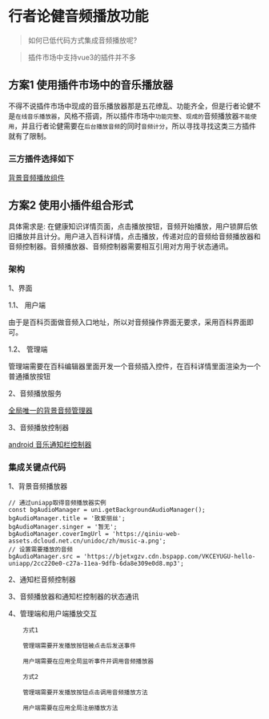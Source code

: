 # 行者论健音频播放功能

> 如何已低代码方式集成音频播放呢?

> 插件市场中支持vue3的插件并不多

## 方案1 使用插件市场中的音乐播放器

不得不说插件市场中现成的音乐播放器那是五花缭乱、功能齐全，但是行者论健不是`在线音乐播放器`，风格不搭调，所以插件市场中`功能完整`、`现成的`音频播放器`不能使用`，并且行者论健需要在`后台播放音频`的同时`音频计分`，所以寻找寻找这类三方插件就有了限制。

### 三方插件选择如下

[背景音频播放组件](https://ext.dcloud.net.cn/plugin?id=1888)

## 方案2 使用小插件组合形式

具体需求是: 在健康知识详情页面，点击播放按钮，音频开始播放，用户锁屏后依旧播放并且计分。用户进入百科详情，点击播放，传递对应的音频给音频播放器和音频控制器。音频播放器、音频控制器需要相互引用对方用于状态通讯。

### 架构

1、界面

1.1、 用户端

由于是百科页面做音频入口地址，所以对音频操作界面无要求，采用百科界面即可。

1.2、 管理端

管理端需要在百科编辑器里面开发一个音频插入控件，在百科详情里面渲染为一个普通播放按钮

2、音频播放服务

[全局唯一的背景音频管理器](https://uniapp.dcloud.net.cn/api/media/background-audio-manager.html)

3、音频播放控制器

[android 音乐通知栏控制器](https://ext.dcloud.net.cn/plugin?id=3476)

### 集成关键点代码

1、背景音频播放器

```
// 通过uniapp取得音频播放器实例
const bgAudioManager = uni.getBackgroundAudioManager();
bgAudioManager.title = '致爱丽丝';
bgAudioManager.singer = '暂无';
bgAudioManager.coverImgUrl = 'https://qiniu-web-assets.dcloud.net.cn/unidoc/zh/music-a.png';
// 设置需要播放的音频
bgAudioManager.src = 'https://bjetxgzv.cdn.bspapp.com/VKCEYUGU-hello-uniapp/2cc220e0-c27a-11ea-9dfb-6da8e309e0d8.mp3';
```

2、通知栏音频控制器


3、音频播放器和通知栏控制器的状态通讯

4、管理端和用户端播放交互

		方式1

		管理端需要开发播放按钮被点击后发送事件

		用户端需要在应用全局监听事件并调用音频播放器

		方式2

		管理端需要开发播放按钮点击调用音频播放方法

		用户端需要在应用全局注册播放方法